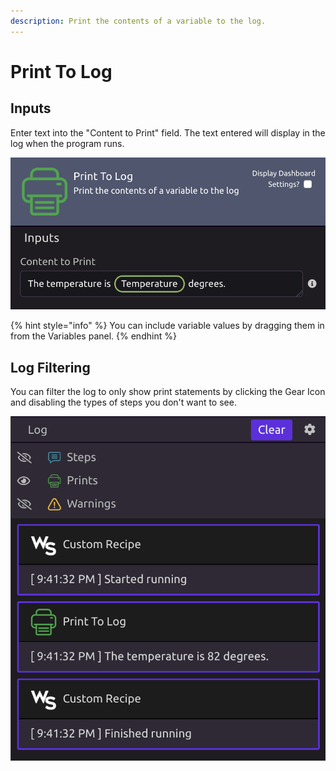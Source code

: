 ```yaml
---
description: Print the contents of a variable to the log.
---
```


# Print To Log

## **Inputs**

Enter text into the "Content to Print" field. The text entered will display in the log when the program runs.

![](../../.gitbook/assets/screen-shot-2019-07-16-at-9.40.04-pm.png)

{% hint style="info" %}
You can include variable values by dragging them in from the Variables panel.
{% endhint %}

## Log Filtering

You can filter the log to only show print statements by clicking the Gear Icon and disabling the types of steps you don't want to see.

![Log filtered to show only print statements](../../.gitbook/assets/screen-shot-2019-07-16-at-9.42.07-pm.png)

